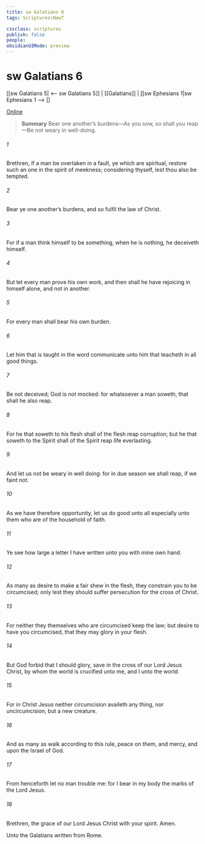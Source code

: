 ```yaml
---
title: sw Galatians 6
tags: Scriptures\NewT

cssclass: scriptures
publish: false
people:
obsidianUIMode: preview
---
```


# sw Galatians 6
[[sw Galatians 5| <-- sw Galatians 5]] | [[Galatians]] | [[sw Ephesians 1|sw Ephesians 1 --> ]]

[Online](https://churchofjesuschrist.org/study/scriptures/nt/gal/6?lang=eng)

> __Summary__
Bear one another’s burdens—As you sow, so shall you reap—Be not weary in well-doing.

###### 1 
Brethren, if a man be overtaken in a fault, ye which are spiritual, restore such an one in the spirit of meekness; considering thyself, lest thou also be tempted.

###### 2 
Bear ye one another’s burdens, and so fulfil the law of Christ.

###### 3 
For if a man think himself to be something, when he is nothing, he deceiveth himself.

###### 4 
But let every man prove his own work, and then shall he have rejoicing in himself alone, and not in another.

###### 5 
For every man shall bear his own burden.

###### 6 
Let him that is taught in the word communicate unto him that teacheth in all good things.

###### 7 
Be not deceived; God is not mocked: for whatsoever a man soweth, that shall he also reap.

###### 8 
For he that soweth to his flesh shall of the flesh reap corruption; but he that soweth to the Spirit shall of the Spirit reap life everlasting.

###### 9 
And let us not be weary in well doing: for in due season we shall reap, if we faint not.

###### 10 
As we have therefore opportunity, let us do good unto all  especially unto them who are of the household of faith.

###### 11 
Ye see how large a letter I have written unto you with mine own hand.

###### 12 
As many as desire to make a fair shew in the flesh, they constrain you to be circumcised; only lest they should suffer persecution for the cross of Christ.

###### 13 
For neither they themselves who are circumcised keep the law; but desire to have you circumcised, that they may glory in your flesh.

###### 14 
But God forbid that I should glory, save in the cross of our Lord Jesus Christ, by whom the world is crucified unto me, and I unto the world.

###### 15 
For in Christ Jesus neither circumcision availeth any thing, nor uncircumcision, but a new creature.

###### 16 
And as many as walk according to this rule, peace  on them, and mercy, and upon the Israel of God.

###### 17 
From henceforth let no man trouble me: for I bear in my body the marks of the Lord Jesus.

###### 18 
Brethren, the grace of our Lord Jesus Christ  with your spirit. Amen.

Unto the Galatians written from Rome.

